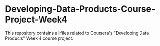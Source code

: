 # Developing-Data-Products-Course-Project-Week4
This repository contains all files related to Coursera's "Developing Data Products" Week 4 course project.
